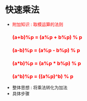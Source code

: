 # 快速乘法
* <font color="red">附加知识 : 取模运算的法则</font>
  ### <font color="red">(a+b)%p = (a%p + b%p) % p</font>
  ### <font color="red">(a-b)%p = (a%p - b%p) % p</font>
  ### <font color="red">(a*b)%p = (a%p * b%p) % p</font>
  ### <font color="red">(a^b)%p = ((a%p)^b) % p</font>
* 整体思想 : 将乘法转化为加法
* 具体步骤
  >  